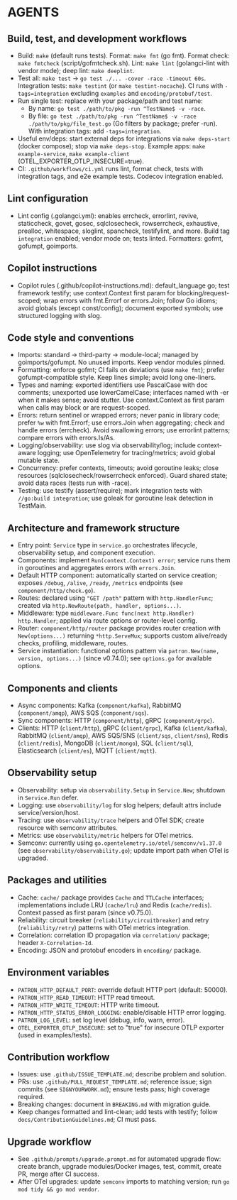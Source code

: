 # AGENTS

## Build, test, and development workflows

- Build: `make` (default runs tests). Format: `make fmt` (go fmt). Format check: `make fmtcheck` (script/gofmtcheck.sh). Lint: `make lint` (golangci-lint with vendor mode); deep lint: `make deeplint`.
- Test all: `make test` → `go test ./... -cover -race -timeout 60s`. Integration tests: `make testint` (or `make testint-nocache`). CI runs with `-tags=integration` excluding `examples` and `encoding/protobuf/test`.
- Run single test: replace with your package/path and test name:
  - By name: `go test ./path/to/pkg -run ^TestName$ -v -race`.
  - By file: `go test ./path/to/pkg -run ^TestName$ -v -race ./path/to/pkg/file_test.go` (Go filters by package; prefer -run). With integration tags: add `-tags=integration`.
- Useful env/deps: start external deps for integrations via `make deps-start` (docker compose); stop via `make deps-stop`. Example apps: `make example-service`, `make example-client` (OTEL_EXPORTER_OTLP_INSECURE=true).
- CI: `.github/workflows/ci.yml` runs lint, format check, tests with integration tags, and e2e example tests. Codecov integration enabled.

## Lint configuration

- Lint config (.golangci.yml): enables errcheck, errorlint, revive, staticcheck, govet, gosec, sqlclosecheck, rowserrcheck, exhaustive, prealloc, whitespace, sloglint, spancheck, testifylint, and more. Build tag `integration` enabled; vendor mode on; tests linted. Formatters: gofmt, gofumpt, goimports.

## Copilot instructions

- Copilot rules (.github/copilot-instructions.md): default_language go; test framework testify; use context.Context first param for blocking/request-scoped; wrap errors with fmt.Errorf or errors.Join; follow Go idioms; avoid globals (except const/config); document exported symbols; use structured logging with slog.

## Code style and conventions

- Imports: standard → third-party → module-local; managed by goimports/gofumpt. No unused imports. Keep vendor modules pinned.
- Formatting: enforce gofmt; CI fails on deviations (use `make fmt`); prefer gofumpt-compatible style. Keep lines simple; avoid long one-liners.
- Types and naming: exported identifiers use PascalCase with doc comments; unexported use lowerCamelCase; interfaces named with -er when it makes sense; avoid stutter. Use context.Context as first param when calls may block or are request-scoped.
- Errors: return sentinel or wrapped errors; never panic in library code; prefer `%w` with fmt.Errorf; use errors.Join when aggregating; check and handle errors (errcheck). Avoid swallowing errors; use errorlint patterns; compare errors with errors.Is/As.
- Logging/observability: use slog via observability/log; include context-aware logging; use OpenTelemetry for tracing/metrics; avoid global mutable state.
- Concurrency: prefer contexts, timeouts; avoid goroutine leaks; close resources (sqlclosecheck/rowserrcheck enforced). Guard shared state; avoid data races (tests run with -race).
- Testing: use testify (assert/require); mark integration tests with `//go:build integration`; use goleak for goroutine leak detection in TestMain.

## Architecture and framework structure

- Entry point: `Service` type in `service.go` orchestrates lifecycle, observability setup, and component execution.
- Components: implement `Run(context.Context) error`; service runs them in goroutines and aggregates errors with `errors.Join`.
- Default HTTP component: automatically started on service creation; exposes `/debug`, `/alive`, `/ready`, `/metrics` endpoints (see `component/http/check.go`).
- Routes: declared using `"GET /path"` pattern with `http.HandlerFunc`; created via `http.NewRoute(path, handler, options...)`.
- Middleware: type `middleware.Func func(next http.Handler) http.Handler`; applied via route options or router-level config.
- Router: `component/http/router` package provides router creation with `New(options...)` returning `*http.ServeMux`; supports custom alive/ready checks, profiling, middleware, routes.
- Service instantiation: functional options pattern via `patron.New(name, version, options...)` (since v0.74.0); see `options.go` for available options.

## Components and clients

- Async components: Kafka (`component/kafka`), RabbitMQ (`component/amqp`), AWS SQS (`component/sqs`).
- Sync components: HTTP (`component/http`), gRPC (`component/grpc`).
- Clients: HTTP (`client/http`), gRPC (`client/grpc`), Kafka (`client/kafka`), RabbitMQ (`client/amqp`), AWS SQS/SNS (`client/sqs`, `client/sns`), Redis (`client/redis`), MongoDB (`client/mongo`), SQL (`client/sql`), Elasticsearch (`client/es`), MQTT (`client/mqtt`).

## Observability setup

- Observability: setup via `observability.Setup` in `Service.New`; shutdown in `Service.Run` defer.
- Logging: use `observability/log` for slog helpers; default attrs include service/version/host.
- Tracing: use `observability/trace` helpers and OTel SDK; create resource with semconv attributes.
- Metrics: use `observability/metric` helpers for OTel metrics.
- Semconv: currently using `go.opentelemetry.io/otel/semconv/v1.37.0` (see `observability/observability.go`); update import path when OTel is upgraded.

## Packages and utilities

- Cache: `cache/` package provides `Cache` and `TTLCache` interfaces; implementations include LRU (`cache/lru`) and Redis (`cache/redis`). Context passed as first param (since v0.75.0).
- Reliability: circuit breaker (`reliability/circuitbreaker`) and retry (`reliability/retry`) patterns with OTel metrics integration.
- Correlation: correlation ID propagation via `correlation/` package; header `X-Correlation-Id`.
- Encoding: JSON and protobuf encoders in `encoding/` package.

## Environment variables

- `PATRON_HTTP_DEFAULT_PORT`: override default HTTP port (default: 50000).
- `PATRON_HTTP_READ_TIMEOUT`: HTTP read timeout.
- `PATRON_HTTP_WRITE_TIMEOUT`: HTTP write timeout.
- `PATRON_HTTP_STATUS_ERROR_LOGGING`: enable/disable HTTP error logging.
- `PATRON_LOG_LEVEL`: set log level (debug, info, warn, error).
- `OTEL_EXPORTER_OTLP_INSECURE`: set to "true" for insecure OTLP exporter (used in examples/tests).

## Contribution workflow

- Issues: use `.github/ISSUE_TEMPLATE.md`; describe problem and solution.
- PRs: use `.github/PULL_REQUEST_TEMPLATE.md`; reference issue; sign commits (see `SIGNYOURWORK.md`); ensure tests pass; high coverage required.
- Breaking changes: document in `BREAKING.md` with migration guide.
- Keep changes formatted and lint-clean; add tests with testify; follow `docs/ContributionGuidelines.md`; CI must pass.

## Upgrade workflow

- See `.github/prompts/upgrade.prompt.md` for automated upgrade flow: create branch, upgrade modules/Docker images, test, commit, create PR, merge after CI success.
- After OTel upgrades: update `semconv` imports to matching version; run `go mod tidy && go mod vendor`.
